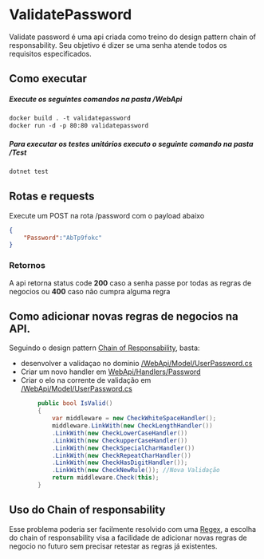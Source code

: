 # ValidatePassword

Validate password é uma api criada como treino do design pattern chain of responsability. Seu objetivo é dizer se uma senha atende todos os requisitos especificados.

## Como executar
##### Execute os seguintes comandos na pasta /WebApi
```dockerfile
docker build . -t validatepassword
docker run -d -p 80:80 validatepassword
```
##### Para executar os testes unitários executo o seguinte comando na pasta /Test
```dockerfile
dotnet test
```

## Rotas e requests
Execute um POST na rota /password com o payload abaixo
```json
{
    "Password":"AbTp9fokc"
}
```

### Retornos
A api retorna status code <b>200</b> caso a senha passe por todas as regras de negocios ou <b>400</b> caso não cumpra alguma regra

## Como adicionar novas regras de negocios na API.

Seguindo o design pattern <a href="https://imasters.com.br/desenvolvimento/arquitetura-e-desenvolvimento-de-software-parte-14-chain-responsability">Chain of Responsability</a>, basta: 
- desenvolver a validaçao no dominio <a href="https://github.com/caiowWillian/ValidatePassword/blob/main/WebApi/Model/UserPassword.cs">/WebApi/Model/UserPassword.cs</a>
- Criar um novo handler em <a href="https://github.com/caiowWillian/ValidatePassword/tree/main/WebApi/Handlers/Password">WebApi/Handlers/Password</a>
- Criar o elo na corrente de validação em <a href="https://github.com/caiowWillian/ValidatePassword/blob/main/WebApi/Model/UserPassword.cs">/WebApi/Model/UserPassword.cs</a>
```c#
        public bool IsValid()
        {
            var middleware = new CheckWhiteSpaceHandler();
            middleware.LinkWith(new CheckLengthHandler())
            .LinkWith(new CheckLowerCaseHandler())
            .LinkWith(new CheckupperCaseHandler())
            .LinkWith(new CheckSpecialCharHandler())
            .LinkWith(new CheckRepeatCharHandler())
            .LinkWith(new CheckHasDigitHandler());
            .LinkWith(new CheckNewRule()); //Nova Validação
            return middleware.Check(this);
        }
```

## Uso do Chain of responsability
Esse problema poderia ser facilmente resolvido com uma <a href="https://www.computerhope.com/jargon/r/regex.htm">Regex</a>, a escolha do chain of responsability visa a facilidade de adicionar novas regras de negocio no futuro sem precisar retestar as regras já existentes.
